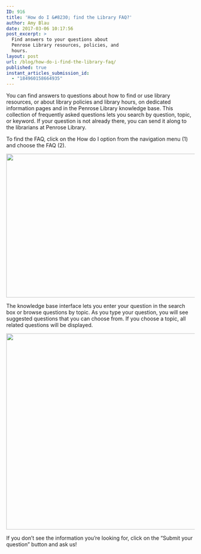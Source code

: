 ```yaml
---
ID: 916
title: 'How do I &#8230; find the Library FAQ?'
author: Amy Blau
date: 2017-03-06 10:17:56
post_excerpt: >
  Find answers to your questions about
  Penrose Library resources, policies, and
  hours.
layout: post
url: /blog/how-do-i-find-the-library-faq/
published: true
instant_articles_submission_id:
  - "184960158664935"
---
```

You can find answers to questions about how to find or use library resources, or about library policies and library hours, on dedicated information pages and in the Penrose Library knowledge base. This collection of frequently asked questions lets you search by question, topic, or keyword. If your question is not already there, you can send it along to the librarians at Penrose Library.

To find the FAQ, click on the How do I option from the navigation menu (1) and choose the FAQ (2).

<img class="alignnone size-full wp-image-917" src="https://library.whitman.edu/blog/wp-content/uploads/sites/4/2017/03/howdoi3.jpg" alt="" width="675" height="384" />

The knowledge base interface lets you enter your question in the search box or browse questions by topic. As you type your question, you will see suggested questions that you can choose from. If you choose a topic, all related questions will be displayed.

<img class="alignnone size-full wp-image-918" src="https://library.whitman.edu/blog/wp-content/uploads/sites/4/2017/03/howdoi5.jpg" alt="" width="681" height="524" />

If you don’t see the information you’re looking for, click on the “Submit your question” button and ask us!
